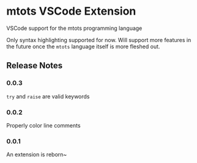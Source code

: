 # mtots VSCode Extension

VSCode support for the mtots programming language

Only syntax highlighting supported for now.
Will support more features in the future once the `mtots`
language itself is more fleshed out.

## Release Notes

### 0.0.3

`try` and `raise` are valid keywords

### 0.0.2

Properly color line comments

### 0.0.1

An extension is reborn~
